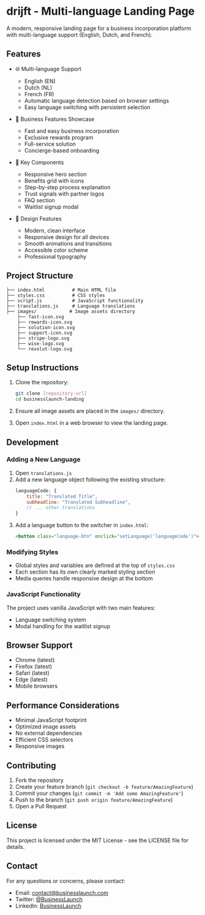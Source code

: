 # drijft - Multi-language Landing Page

A modern, responsive landing page for a business incorporation platform with multi-language support (English, Dutch, and French).

## Features

- 🌐 Multi-language Support
  - English (EN)
  - Dutch (NL)
  - French (FR)
  - Automatic language detection based on browser settings
  - Easy language switching with persistent selection

- 💼 Business Features Showcase
  - Fast and easy business incorporation
  - Exclusive rewards program
  - Full-service solution
  - Concierge-based onboarding

- 🎯 Key Components
  - Responsive hero section
  - Benefits grid with icons
  - Step-by-step process explanation
  - Trust signals with partner logos
  - FAQ section
  - Waitlist signup modal

- 🎨 Design Features
  - Modern, clean interface
  - Responsive design for all devices
  - Smooth animations and transitions
  - Accessible color scheme
  - Professional typography

## Project Structure

```
├── index.html          # Main HTML file
├── styles.css          # CSS styles
├── script.js           # JavaScript functionality
├── translations.js     # Language translations
├── images/            # Image assets directory
    ├── fast-icon.svg
    ├── rewards-icon.svg
    ├── solution-icon.svg
    ├── support-icon.svg
    ├── stripe-logo.svg
    ├── wise-logo.svg
    └── revolut-logo.svg
```

## Setup Instructions

1. Clone the repository:
   ```bash
   git clone [repository-url]
   cd businesslaunch-landing
   ```

2. Ensure all image assets are placed in the `images/` directory.

3. Open `index.html` in a web browser to view the landing page.

## Development

### Adding a New Language

1. Open `translations.js`
2. Add a new language object following the existing structure:
   ```javascript
   languageCode: {
       title: "Translated Title",
       subheadline: "Translated Subheadline",
       // ... other translations
   }
   ```
3. Add a language button to the switcher in `index.html`:
   ```html
   <button class="language-btn" onclick="setLanguage('languageCode')">LANG</button>
   ```

### Modifying Styles

- Global styles and variables are defined at the top of `styles.css`
- Each section has its own clearly marked styling section
- Media queries handle responsive design at the bottom

### JavaScript Functionality

The project uses vanilla JavaScript with two main features:
- Language switching system
- Modal handling for the waitlist signup

## Browser Support

- Chrome (latest)
- Firefox (latest)
- Safari (latest)
- Edge (latest)
- Mobile browsers

## Performance Considerations

- Minimal JavaScript footprint
- Optimized image assets
- No external dependencies
- Efficient CSS selectors
- Responsive images

## Contributing

1. Fork the repository
2. Create your feature branch (`git checkout -b feature/AmazingFeature`)
3. Commit your changes (`git commit -m 'Add some AmazingFeature'`)
4. Push to the branch (`git push origin feature/AmazingFeature`)
5. Open a Pull Request

## License

This project is licensed under the MIT License - see the LICENSE file for details.

## Contact

For any questions or concerns, please contact:
- Email: contact@businesslaunch.com
- Twitter: [@BusinessLaunch](https://twitter.com/BusinessLaunch)
- LinkedIn: [BusinessLaunch](https://linkedin.com/company/BusinessLaunch) 